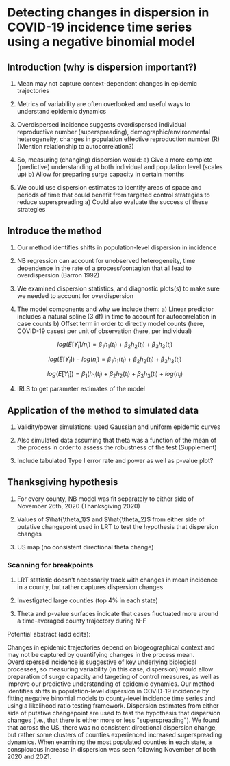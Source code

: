 # Detecting changes in dispersion in COVID-19 incidence time series using a negative binomial model


## Introduction (why is dispersion important?)

1. Mean may not capture context-dependent changes in epidemic trajectories

2. Metrics of variability are often overlooked and useful ways to understand epidemic dynamics

2. Overdispersed incidence suggests overdispersed individual reproductive number (superspreading), demographic/environmental heterogeneity, changes in population effective reproduction number (R)
(Mention relationship to autocorrelation?)

4. So, measuring (changing) dispersion would:
 a) Give a more complete (predictive) understanding at both individual and population level (scales up)
 b) Allow for preparing surge capacity in certain months

5. We could use dispersion estimates to identify areas of space and periods of time that could benefit from targeted control strategies to reduce superspreading
 a) Could also evaluate the success of these strategies

## Introduce the method

1. Our method identifies shifts in population-level dispersion in incidence

2. NB regression can account for unobserved heterogeneity, time dependence in the rate of a process/contagion that all lead to overdispersion (Barron 1992)

3. We examined dispersion statistics, and diagnostic plots(s) to make sure we needed to account for overdispersion

3. The model components and why we include them:
  a) Linear predictor includes a natural spline (3 df) in time to account for autocorrelation in case counts
  b) Offset term in order to directly model counts (here, COVID-19 cases) per unit of observation (here, per individual)
  
  $$log(E[Y_i]/n_i) = \beta_1h_1(t_i) + \beta_2h_2(t_i) + \beta_3h_3(t_i)$$
  
  $$log(E[Y_i])-log(n_i) = \beta_1h_1(t_i) + \beta_2h_2(t_i) + \beta_3h_3(t_i)$$
  
  $$log(E[Y_i]) = \beta_1(h_1(t_i) + \beta_2h_2(t_i) + \beta_3h_3(t_i) + log(n_i)$$

4. IRLS to get parameter estimates of the model

## Application of the method to simulated data

1. Validity/power simulations: used Gaussian and uniform epidemic curves

2. Also simulated data assuming that theta was a function of the mean of the process in order to assess the robustness of the test (Supplement)

3. Include tabulated Type I error rate and power as well as p-value plot?

## Thanksgiving hypothesis

1. For every county, NB model was fit separately to either side of November 26th, 2020 (Thanksgiving 2020)

2. Values of $\hat{\theta_1}$ and $\hat{\theta_2}$ from either side of putative changepoint used in LRT
to test the hypothesis that dispersion changes 

3. US map (no consistent directional theta change)

### Scanning for breakpoints 

1. LRT statistic doesn't necessarily track with changes in mean incidence in a county, but rather captures dispersion changes

2. Investigated large counties (top 4% in each state)

2. Theta and p-value surfaces indicate that cases fluctuated more around a time-averaged county trajectory during N-F 


Potential abstract (add edits):

Changes in epidemic trajectories depend on biogeographical context and may not be captured by quantifying changes in the process mean. Overdispersed incidence is suggestive of key underlying biological processes, so measuring variability (in this case, dispersion) would allow preparation of surge capacity and targeting of control measures, as well as improve our predictive understanding of epidemic dynamics. Our method identifies shifts in population-level dispersion in COVID-19 incidence by fitting negative binomial models to county-level incidence time series and using a likelihood ratio testing framework. Dispersion estimates from either side of putative changepoint are used to test the hypothesis that dispersion changes (i.e., that there is either more or less "superspreading"). We found that across the US, there was no consistent directional dispersion change, but rather some clusters of counties experienced increased superspreading dynamics. When examining the most populated counties in each state, a conspicuous increase in dispersion was seen following November of both 2020 and 2021.
